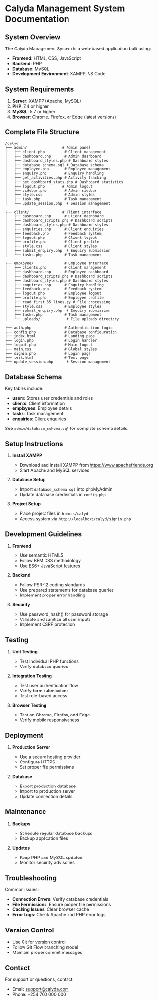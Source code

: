 # Calyda Management System Documentation

## System Overview
The Calyda Management System is a web-based application built using:
- **Frontend**: HTML, CSS, JavaScript
- **Backend**: PHP
- **Database**: MySQL
- **Development Environment**: XAMPP, VS Code

## System Requirements
1. **Server**: XAMPP (Apache, MySQL)
2. **PHP**: 7.4 or higher
3. **MySQL**: 5.7 or higher
4. **Browser**: Chrome, Firefox, or Edge (latest versions)

## Complete File Structure
```
/calyd
├── admin/                # Admin panel
│   ├── client.php         # Client management
│   ├── dashboard.php      # Admin dashboard
│   ├── dashboard_styles.php # Dashboard styles
│   ├── database_schema.sql # Database schema
│   ├── employee.php       # Employee management
│   ├── enquiry.php        # Enquiry handling
│   ├── get_activities.php # Activity tracking
│   ├── get_dashboard_stats.php # Dashboard statistics
│   ├── logout.php        # Admin logout
│   ├── sidebar.php        # Admin sidebar
│   ├── style.css          # Admin styles
│   ├── task.php           # Task management
│   └── update_session.php  # Session management

├── client/               # Client interface
│   ├── dashboard.php      # Client dashboard
│   ├── dashboard_scripts.php # Dashboard scripts
│   ├── dashboard_styles.php # Dashboard styles
│   ├── enquiries.php      # Client enquiries
│   ├── feedback.php       # Feedback system
│   ├── logout.php         # Client logout
│   ├── profile.php        # Client profile
│   ├── style.css          # Client styles
│   ├── submit_enquiry.php  # Enquiry submission
│   └── tasks.php          # Task management

├── employee/              # Employee interface
│   ├── clients.php        # Client management
│   ├── dashboard.php      # Employee dashboard
│   ├── dashboard_scripts.php # Dashboard scripts
│   ├── dashboard_styles.php # Dashboard styles
│   ├── enquiries.php      # Enquiry handling
│   ├── feedback.php       # Feedback system
│   ├── logout.php         # Employee logout
│   ├── profile.php        # Employee profile
│   ├── read_first_35_lines.py # File processing
│   ├── style.css          # Employee styles
│   ├── submit_enquiry.php  # Enquiry submission
│   ├── tasks.php          # Task management
│   └── uploads/            # File uploads directory

├── auth.php               # Authentication logic
├── config.php             # Database configuration
├── index.html             # Landing page
├── login.php              # Login handler
├── logout.php             # Main logout
├── main.css               # Global styles
├── signin.php             # Login page
├── test.html              # Test page
└── update_session.php      # Session management
```

## Database Schema
Key tables include:
- **users**: Stores user credentials and roles
- **clients**: Client information
- **employees**: Employee details
- **tasks**: Task management
- **enquiries**: Client enquiries

See `admin/database_schema.sql` for complete schema details.

## Setup Instructions
1. **Install XAMPP**
   - Download and install XAMPP from https://www.apachefriends.org
   - Start Apache and MySQL services

2. **Database Setup**
   - Import `database_schema.sql` into phpMyAdmin
   - Update database credentials in `config.php`

3. **Project Setup**
   - Place project files in `htdocs/calyd`
   - Access system via `http://localhost/calyd/signin.php`

## Development Guidelines
1. **Frontend**
   - Use semantic HTML5
   - Follow BEM CSS methodology
   - Use ES6+ JavaScript features

2. **Backend**
   - Follow PSR-12 coding standards
   - Use prepared statements for database queries
   - Implement proper error handling

3. **Security**
   - Use password_hash() for password storage
   - Validate and sanitize all user inputs
   - Implement CSRF protection

## Testing
1. **Unit Testing**
   - Test individual PHP functions
   - Verify database queries

2. **Integration Testing**
   - Test user authentication flow
   - Verify form submissions
   - Test role-based access

3. **Browser Testing**
   - Test on Chrome, Firefox, and Edge
   - Verify mobile responsiveness

## Deployment
1. **Production Server**
   - Use a secure hosting provider
   - Configure HTTPS
   - Set proper file permissions

2. **Database**
   - Export production database
   - Import to production server
   - Update connection details

## Maintenance
1. **Backups**
   - Schedule regular database backups
   - Backup application files

2. **Updates**
   - Keep PHP and MySQL updated
   - Monitor security advisories

## Troubleshooting
Common issues:
- **Connection Errors**: Verify database credentials
- **File Permissions**: Ensure proper file permissions
- **Caching Issues**: Clear browser cache
- **Error Logs**: Check Apache and PHP error logs

## Version Control
- Use Git for version control
- Follow Git Flow branching model
- Maintain proper commit messages

## Contact
For support or questions, contact:
- Email: support@calyda.com
- Phone: +254 700 000 000
